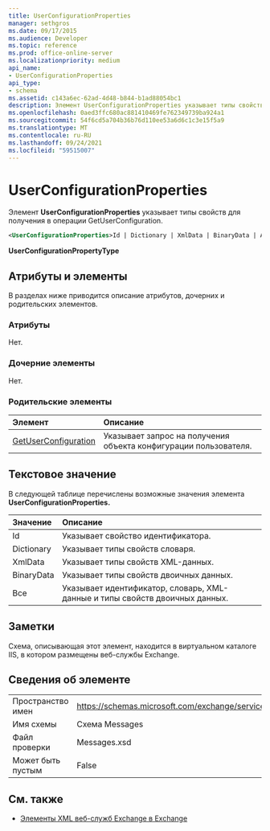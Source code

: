 ```yaml
---
title: UserConfigurationProperties
manager: sethgros
ms.date: 09/17/2015
ms.audience: Developer
ms.topic: reference
ms.prod: office-online-server
ms.localizationpriority: medium
api_name:
- UserConfigurationProperties
api_type:
- schema
ms.assetid: c143a6ec-62ad-4d48-b844-b1ad88054bc1
description: Элемент UserConfigurationProperties указывает типы свойств для получения в операции GetUserConfiguration.
ms.openlocfilehash: 0aed3ffc680ac881410469fe762349739ba924a1
ms.sourcegitcommit: 54f6cd5a704b36b76d110ee53a6d6c1c3e15f5a9
ms.translationtype: MT
ms.contentlocale: ru-RU
ms.lasthandoff: 09/24/2021
ms.locfileid: "59515007"
---
```

# <a name="userconfigurationproperties"></a>UserConfigurationProperties

Элемент **UserConfigurationProperties** указывает типы свойств для получения в операции GetUserConfiguration. 
  
```xml
<UserConfigurationProperties>Id | Dictionary | XmlData | BinaryData | All</UserConfigurationProperties>
```

 **UserConfigurationPropertyType**
## <a name="attributes-and-elements"></a>Атрибуты и элементы

В разделах ниже приводится описание атрибутов, дочерних и родительских элементов.
  
### <a name="attributes"></a>Атрибуты

Нет.
  
### <a name="child-elements"></a>Дочерние элементы

Нет.
  
### <a name="parent-elements"></a>Родительские элементы

|**Элемент**|**Описание**|
|:-----|:-----|
|[GetUserConfiguration](getuserconfiguration.md) <br/> |Указывает запрос на получения объекта конфигурации пользователя.  <br/> |
   
## <a name="text-value"></a>Текстовое значение

В следующей таблице перечислены возможные значения элемента **UserConfigurationProperties.** 
  
|**Значение**|**Описание**|
|:-----|:-----|
|Id  <br/> |Указывает свойство идентификатора.  <br/> |
|Dictionary  <br/> |Указывает типы свойств словаря.  <br/> |
|XmlData  <br/> |Указывает типы свойств XML-данных.  <br/> |
|BinaryData  <br/> |Указывает типы свойств двоичных данных.  <br/> |
|Все  <br/> |Указывает идентификатор, словарь, XML-данные и типы свойств двоичных данных.  <br/> |
   
## <a name="remarks"></a>Заметки

Схема, описывающая этот элемент, находится в виртуальном каталоге IIS, в котором размещены веб-службы Exchange.
  
## <a name="element-information"></a>Сведения об элементе

|||
|:-----|:-----|
|Пространство имен  <br/> |https://schemas.microsoft.com/exchange/services/2006/messages  <br/> |
|Имя схемы  <br/> |Схема Messages  <br/> |
|Файл проверки  <br/> |Messages.xsd  <br/> |
|Может быть пустым  <br/> |False  <br/> |
   
## <a name="see-also"></a>См. также



- [Элементы XML веб-служб Exchange в Exchange](ews-xml-elements-in-exchange.md)

